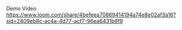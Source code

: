 Demo Video
https://www.loom.com/share/4befeea70869414194a74e8e02af3a16?sid=2409eb8c-ac4a-4d77-acf7-96ea6431b8f9
